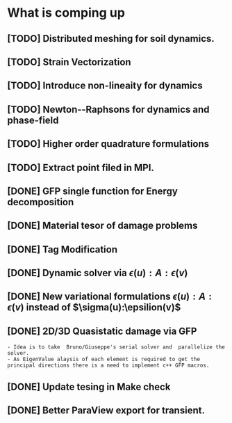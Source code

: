 # What is comping up

## [TODO] Distributed meshing for soil dynamics.
## [TODO] Strain Vectorization
## [TODO] Introduce non-lineaity for dynamics
## [TODO] Newton--Raphsons for dynamics and phase-field
## [TODO] Higher order quadrature formulations
## [TODO] Extract point filed in MPI.


## [DONE] GFP single function for Energy decomposition
## [DONE] Material tesor of damage problems
## [DONE] Tag Modification
## [DONE] Dynamic solver via $\epsilon(u):A:\epsilon(v)$
## [DONE] New variational formulations $\epsilon(u):A:\epsilon(v)$ instead of $\sigma(u):\epsilion(v)$
## [DONE] 2D/3D Quasistatic damage via GFP 
	- Idea is to take  Bruno/Giuseppe's serial solver and  parallelize the solver.
	- As EigenValue alaysis of each element is required to get the principal directions there is a need to implement c++ GFP macros. 
## [DONE] Update tesing in Make check
## [DONE] Better ParaView export for transient.

